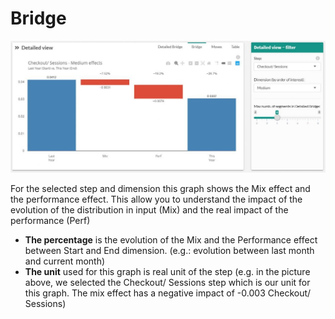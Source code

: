 # Bridge

![bridge](images/Compare-Bridge-1024x429.jpg)

For the selected step and dimension this graph shows the Mix effect and the performance effect.  This allow you to understand the impact of the evolution of the distribution in input (Mix) and the real impact of the performance (Perf)

* **The percentage** is the evolution of the Mix and the Performance effect between Start and End dimension. (e.g.: evolution between last month and current month)
* **The unit** used for this graph is real unit of the step (e.g. in the picture above, we selected the Checkout/ Sessions step which is our unit for this graph. The mix effect has a negative impact of -0.003 Checkout/ Sessions)
